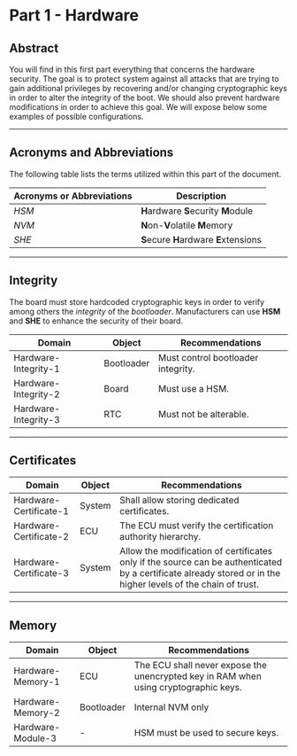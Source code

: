 # Part 1 - Hardware

## Abstract

You will find in this first part everything that concerns the hardware security.
The goal is to protect system against all attacks that are trying to gain
additional privileges by recovering and/or changing cryptographic keys in order
to alter the integrity of the boot. We should also prevent hardware modifications
in order to achieve this goal. We will expose below some examples of possible
configurations.

--------------------------------------------------------------------------------

## Acronyms and Abbreviations

The following table lists the terms utilized within this part of the document.

Acronyms or Abbreviations | Description
------------------------- | --------------------------------------
_HSM_                     | **H**ardware **S**ecurity **M**odule
_NVM_                     | **N**on-**V**olatile **M**emory
_SHE_                     | **S**ecure **H**ardware **E**xtensions

--------------------------------------------------------------------------------

## Integrity

The board must store hardcoded cryptographic keys in order to verify among others
the _integrity_ of the _bootloader_. Manufacturers can use **HSM** and **SHE** to
enhance the security of their board.

<!-- config -->

Domain               | Object     | Recommendations
-------------------- | ---------- | ----------------------------------
Hardware-Integrity-1 | Bootloader | Must control bootloader integrity.
Hardware-Integrity-2 | Board      | Must use a HSM.
Hardware-Integrity-3 | RTC        | Must not be alterable.

<!-- endconfig -->

--------------------------------------------------------------------------------

<!-- pagebreak -->

## Certificates

<!-- config -->

Domain                 | Object | Recommendations
---------------------- | ------ | -------------------------------------------------------------------------------------------------------------------------------------------------------------
Hardware-Certificate-1 | System | Shall allow storing dedicated certificates.
Hardware-Certificate-2 | ECU    | The ECU must verify the certification authority hierarchy.
Hardware-Certificate-3 | System | Allow the modification of certificates only if the source can be authenticated by a certificate already stored or in the higher levels of the chain of trust.

<!-- endconfig -->

--------------------------------------------------------------------------------

## Memory

<!-- config -->

Domain            | Object     | Recommendations
----------------- | ---------- | ------------------------------------------------------------------------------------
Hardware-Memory-1 | ECU        | The ECU shall never expose the unencrypted key in RAM when using cryptographic keys.
Hardware-Memory-2 | Bootloader | Internal NVM only
Hardware-Module-3 | -          | HSM must be used to secure keys.

<!-- endconfig -->
